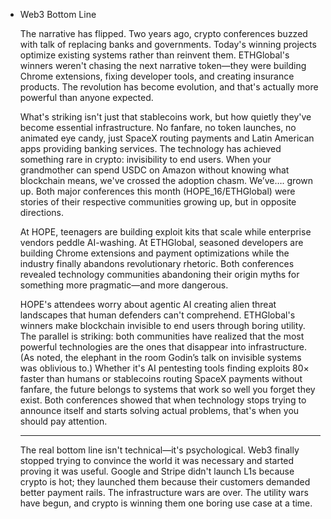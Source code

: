- Web3 Bottom Line
    
    The narrative has flipped. Two years ago, crypto conferences buzzed with talk of replacing banks and governments. Today's winning projects optimize existing systems rather than reinvent them. ETHGlobal's winners weren't chasing the next narrative token—they were building Chrome extensions, fixing developer tools, and creating insurance products. The revolution has become evolution, and that's actually more powerful than anyone expected.
    
    What's striking isn't just that stablecoins work, but how quietly they've become essential infrastructure. No fanfare, no token launches, no animated eye candy, just SpaceX routing payments and Latin American apps providing banking services. The technology has achieved something rare in crypto: invisibility to end users. When your grandmother can spend USDC on Amazon without knowing what blockchain means, we've crossed the adoption chasm. We’ve…. grown up. <shudder> 
    Both major conferences this month (HOPE_16/ETHGlobal) were stories of their respective communities growing up, but in opposite directions. 
    
    At HOPE, teenagers are building exploit kits that scale while enterprise vendors peddle AI-washing. At ETHGlobal, seasoned developers are building Chrome extensions and payment optimizations while the industry finally abandons revolutionary rhetoric. Both conferences revealed technology communities abandoning their origin myths for something more pragmatic—and more dangerous.
    
    HOPE's attendees worry about agentic AI creating alien threat landscapes that human defenders can't comprehend. ETHGlobal's winners make blockchain invisible to end users through boring utility. The parallel is striking: both communities have realized that the most powerful technologies are the ones that disappear into infrastructure. (As noted, the elephant in the room Godin’s talk on invisible systems was oblivious to.) Whether it's AI pentesting tools finding exploits 80× faster than humans or stablecoins routing SpaceX payments without fanfare, the future belongs to systems that work so well you forget they exist. Both conferences showed that when technology stops trying to announce itself and starts solving actual problems, that's when you should pay attention. 
    
    ---
    
    The real bottom line isn't technical—it's psychological. Web3 finally stopped trying to convince the world it was necessary and started proving it was useful. Google and Stripe didn't launch L1s because crypto is hot; they launched them because their customers demanded better payment rails. The infrastructure wars are over. The utility wars have begun, and crypto is winning them one boring use case at a time.
